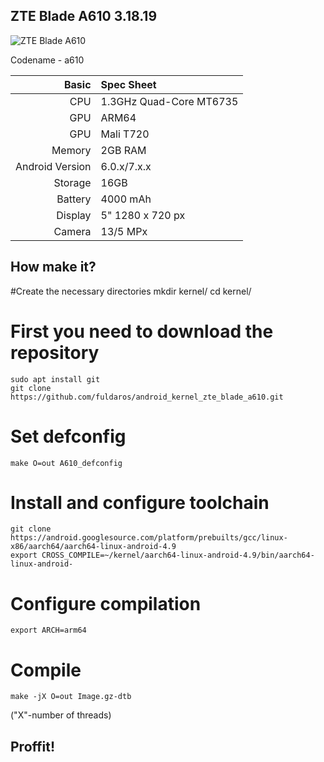 ## ZTE Blade A610 3.18.19         
![ZTE Blade A610](http://s.4pda.to/kDjK89wYl0tNbeimUz0XyHvrxtNN0DwfXRh8p.jpg)

Codename - a610

Basic   | Spec Sheet
-------:|:-------------------------
CPU     | 1.3GHz Quad-Core MT6735
GPU     | ARM64
GPU     | Mali T720
Memory  | 2GB RAM
Android Version | 6.0.x/7.x.x
Storage | 16GB
Battery | 4000 mAh
Display | 5" 1280 x 720 px
Camera  | 13/5 MPx

## How make it?
 
#Create the necessary directories
    mkdir kernel/
    cd kernel/
# First you need to download the repository
    sudo apt install git
    git clone https://github.com/fuldaros/android_kernel_zte_blade_a610.git
# Set defconfig
    make O=out A610_defconfig
# Install and configure toolchain
    git clone https://android.googlesource.com/platform/prebuilts/gcc/linux-x86/aarch64/aarch64-linux-android-4.9
    export CROSS_COMPILE=~/kernel/aarch64-linux-android-4.9/bin/aarch64-linux-android-
# Configure compilation
    export ARCH=arm64
# Compile
    make -jX O=out Image.gz-dtb
("X"-number of threads)
## Proffit!
